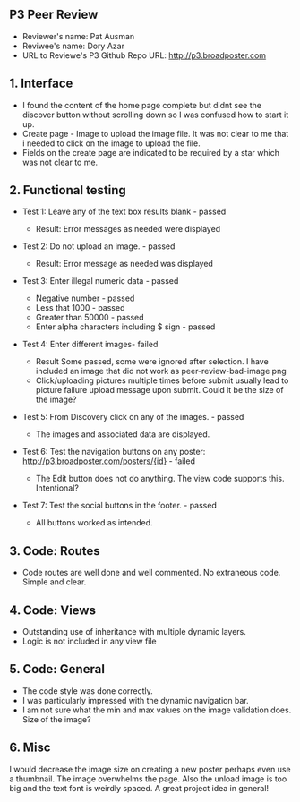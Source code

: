 ## P3 Peer Review

+ Reviewer's name:  Pat Ausman
+ Reviwee's name: Dory Azar
+ URL to Reviewe's P3 Github Repo URL: http://p3.broadposter.com

## 1. Interface
+ I found the content of the home page complete but didnt see the discover button without scrolling down so I was confused how to start it up.
+ Create page - Image to upload the image file. It was not clear to me that i needed to click on the image to upload the file.  
+ Fields on the create page are indicated to be required by a star which was not clear to me.



## 2. Functional testing

+ Test 1: Leave any of the text box results blank - passed
    * Result:  Error messages as needed were displayed

+ Test 2: Do not upload an image. - passed
    * Result: Error message as needed was displayed

+ Test 3: Enter illegal numeric data - passed
    * Negative number - passed
    * Less that 1000 - passed
    * Greater than 50000 - passed
    * Enter alpha characters including $ sign - passed

+ Test 4: Enter different images- failed
    * Result Some passed, some were ignored after selection.  I have included an image that did not work as peer-review-bad-image png
    * Click/uploading pictures multiple times before submit usually lead to picture failure upload message upon submit. Could it be the size of the image? 

+ Test 5: From Discovery click on any of the images. - passed
    * The images and associated data are displayed.

+ Test 6: Test the navigation buttons on any poster: http://p3.broadposter.com/posters/{id}  - failed
    * The Edit button does not do anything. The view code supports this. Intentional?

+ Test 7: Test the social buttons in the footer. - passed
    * All buttons worked as intended.




## 3. Code: Routes
+ Code routes are well done and well commented. No extraneous code. Simple and clear.


## 4. Code: Views
+ Outstanding use of inheritance with multiple dynamic layers.  
+ Logic is not included in any view file


## 5. Code: General
+ The code style was done correctly. 
+ I was particularly impressed with the dynamic navigation bar.
+ I am not sure what the min and max values on the image validation does. Size of the image?


## 6. Misc
I would decrease the image size on creating a new poster perhaps even use a thumbnail. The image overwhelms the page.
Also the unload image is too big and the text font is weirdly spaced.
A great project idea in general!
